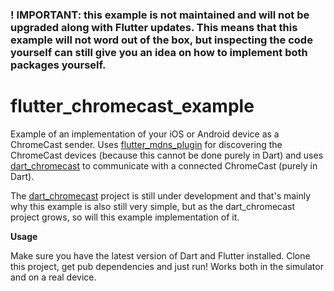 ### ! IMPORTANT: this example is not maintained and will not be upgraded along with Flutter updates. This means that this example will not word out of the box, but inspecting the code yourself can still give you an idea on how to implement both packages yourself.

# flutter_chromecast_example

Example of an implementation of your iOS or Android device as a ChromeCast sender. Uses [flutter_mdns_plugin](https://github.com/terrabythia/flutter_mdns_plugin) for discovering the ChromeCast devices (because this cannot be done purely in Dart) and uses [dart_chromecast](https://github.com/terrabythia/dart_chromecast) to communicate with a connected ChromeCast (purely in Dart).

The [dart_chromecast](https://github.com/terrabythia/dart_chromecast) project is still under development and that's mainly why this example is also still very simple, but as the dart_chromecast project grows, so will this example implementation of it.

**Usage**

Make sure you have the latest version of Dart and Flutter installed. 
Clone this project, get pub dependencies and just run! 
Works both in the simulator and on a real device.
